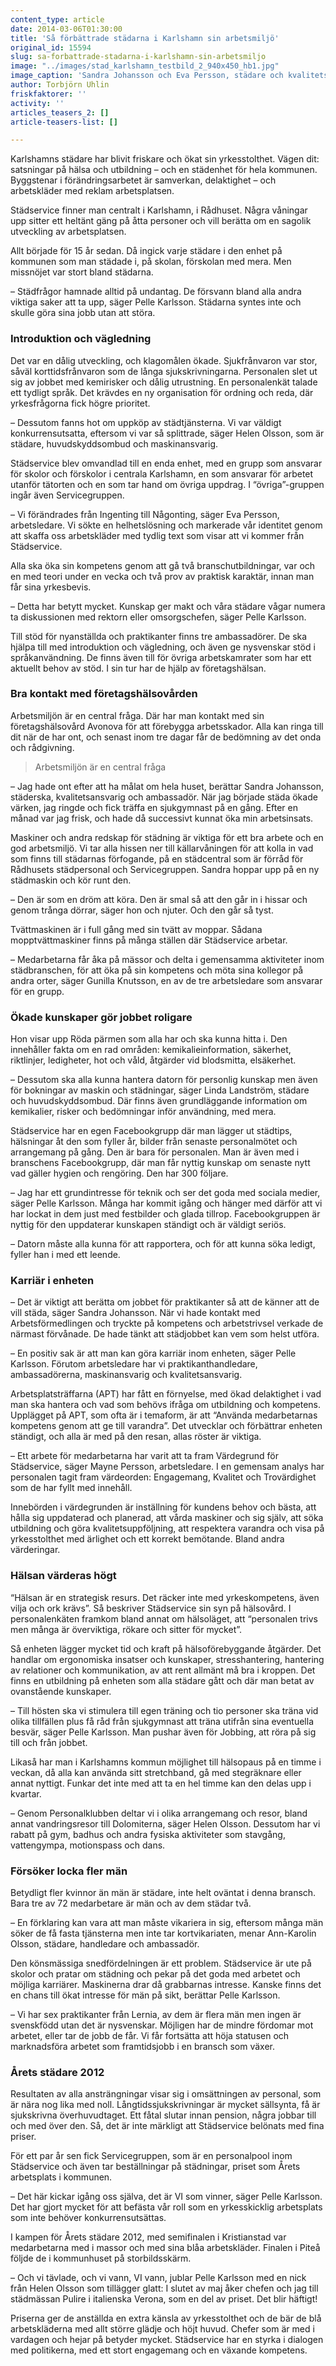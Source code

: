 ```yaml
---
content_type: article
date: 2014-03-06T01:30:00
title: 'Så förbättrade städarna i Karlshamn sin arbetsmiljö'
original_id: 15594
slug: sa-forbattrade-stadarna-i-karlshamn-sin-arbetsmiljo
image: "../images/stad_karlshamn_testbild_2_940x450_hb1.jpg"
image_caption: 'Sandra Johansson och Eva Persson, städare och kvalitetssamordnare och arbetsledare på städenheten i Karlshamn, samverkar för att få en god arbetsmiljö vid städning.'
author: Torbjörn Uhlin
friskfaktorer: ''
activity: ''
articles_teasers_2: []
article-teasers-list: []

---
```


Karlshamns städare har blivit friskare och ökat sin yrkesstolthet. Vägen dit: satsningar på hälsa och utbildning – och en städenhet för hela kommunen. Byggstenar i förändringsarbetet är samverkan, delaktighet – och arbetskläder med reklam arbetsplatsen.

Städservice finner man centralt i Karlshamn, i Rådhuset. Några våningar upp sitter ett heltänt gäng på åtta personer och vill berätta om en sagolik utveckling av arbetsplatsen.

Allt började för 15 år sedan. Då ingick varje städare i den enhet på kommunen som man städade i, på skolan, förskolan med mera. Men missnöjet var stort bland städarna.

– Städfrågor hamnade alltid på undantag. De försvann bland alla andra viktiga saker att ta upp, säger Pelle Karlsson. Städarna syntes inte och skulle göra sina jobb utan att störa.

### Introduktion och vägledning

Det var en dålig utveckling, och klagomålen ökade. Sjukfrånvaron var stor, såväl korttidsfrånvaron som de långa sjukskrivningarna. Personalen slet ut sig av jobbet med kemirisker och dålig utrustning. En personalenkät talade ett tydligt språk. Det krävdes en ny organisation för ordning och reda, där yrkesfrågorna fick högre prioritet.

– Dessutom fanns hot om uppköp av städtjänsterna. Vi var väldigt konkurrensutsatta, eftersom vi var så splittrade, säger Helen Olsson, som är städare, huvudskyddsombud och maskinansvarig.

Städservice blev omvandlad till en enda enhet, med en grupp som ansvarar för skolor och förskolor i centrala Karlshamn, en som ansvarar för arbetet utanför tätorten och en som tar hand om övriga uppdrag. I “övriga”-gruppen ingår även Servicegruppen.

– Vi förändrades från Ingenting till Någonting, säger Eva Persson, arbetsledare. Vi sökte en helhetslösning och markerade vår identitet genom att skaffa oss arbetskläder med tydlig text som visar att vi kommer från Städservice.

Alla ska öka sin kompetens genom att gå två branschutbildningar, var och en med teori under en vecka och två prov av praktisk karaktär, innan man får sina yrkesbevis.

– Detta har betytt mycket. Kunskap ger makt och våra städare vågar numera ta diskussionen med rektorn eller omsorgschefen, säger Pelle Karlsson.

Till stöd för nyanställda och praktikanter finns tre ambassadörer. De ska hjälpa till med introduktion och vägledning, och även ge nysvenskar stöd i språkanvändning. De finns även till för övriga arbetskamrater som har ett aktuellt behov av stöd. I sin tur har de hjälp av företagshälsan.

### Bra kontakt med företagshälsovården

Arbetsmiljön är en central fråga. Där har man kontakt med sin företagshälsovård Avonova för att förebygga arbetsskador. Alla kan ringa till dit när de har ont, och senast inom tre dagar får de bedömning av det onda och rådgivning.

> Arbetsmiljön är en central fråga

– Jag hade ont efter att ha målat om hela huset, berättar Sandra Johansson, städerska, kvalitetsansvarig och ambassadör. När jag började städa ökade värken, jag ringde och fick träffa en sjukgymnast på en gång. Efter en månad var jag frisk, och hade då successivt kunnat öka min arbetsinsats.

Maskiner och andra redskap för städning är viktiga för ett bra arbete och en god arbetsmiljö. Vi tar alla hissen ner till källarvåningen för att kolla in vad som finns till städarnas förfogande, på en städcentral som är förråd för Rådhusets städpersonal och Servicegruppen. Sandra hoppar upp på en ny städmaskin och kör runt den.

– Den är som en dröm att köra. Den är smal så att den går in i hissar och genom trånga dörrar, säger hon och njuter. Och den går så tyst.

Tvättmaskinen är i full gång med sin tvätt av moppar. Sådana mopptvättmaskiner finns på många ställen där Städservice arbetar.

– Medarbetarna får åka på mässor och delta i gemensamma aktiviteter inom städbranschen, för att öka på sin kompetens och möta sina kollegor på andra orter, säger Gunilla Knutsson, en av de tre arbetsledare som ansvarar för en grupp.

### Ökade kunskaper gör jobbet roligare

Hon visar upp Röda pärmen som alla har och ska kunna hitta i. Den innehåller fakta om en rad områden: kemikalieinformation, säkerhet, riktlinjer, ledigheter, hot och våld, åtgärder vid blodsmitta, elsäkerhet.

– Dessutom ska alla kunna hantera datorn för personlig kunskap men även för bokningar av maskin och städningar, säger Linda Landström, städare och huvudskyddsombud. Där finns även grundläggande information om kemikalier, risker och bedömningar inför användning, med mera.

Städservice har en egen Facebookgrupp där man lägger ut städtips, hälsningar åt den som fyller år, bilder från senaste personalmötet och arrangemang på gång. Den är bara för personalen. Man är även med i branschens Facebookgrupp, där man får nyttig kunskap om senaste nytt vad gäller hygien och rengöring. Den har 300 följare.

– Jag har ett grundintresse för teknik och ser det goda med sociala medier, säger Pelle Karlsson. Många har kommit igång och hänger med därför att vi har lockat in dem just med festbilder och glada tillrop. Facebookgruppen är nyttig för den uppdaterar kunskapen ständigt och är väldigt seriös.

– Datorn måste alla kunna för att rapportera, och för att kunna söka ledigt, fyller han i med ett leende.

### Karriär i enheten

– Det är viktigt att berätta om jobbet för praktikanter så att de känner att de vill städa, säger Sandra Johansson. När vi hade kontakt med Arbetsförmedlingen och tryckte på kompetens och arbetstrivsel verkade de närmast förvånade. De hade tänkt att städjobbet kan vem som helst utföra.

– En positiv sak är att man kan göra karriär inom enheten, säger Pelle Karlsson. Förutom arbetsledare har vi praktikanthandledare, ambassadörerna, maskinansvarig och kvalitetsansvarig.

Arbetsplatsträffarna (APT) har fått en förnyelse, med ökad delaktighet i vad man ska hantera och vad som behövs ifråga om utbildning och kompetens. Upplägget på APT, som ofta är i temaform, är att “Använda medarbetarnas kompetens genom att ge till varandra”. Det utvecklar och förbättrar enheten ständigt, och alla är med på den resan, allas röster är viktiga.

– Ett arbete för medarbetarna har varit att ta fram Värdegrund för Städservice, säger Mayne Persson, arbetsledare. I en gemensam analys har personalen tagit fram värdeorden: Engagemang, Kvalitet och Trovärdighet som de har fyllt med innehåll.

Innebörden i värdegrunden är inställning för kundens behov och bästa, att hålla sig uppdaterad och planerad, att vårda maskiner och sig själv, att söka utbildning och göra kvalitetsuppföljning, att respektera varandra och visa på yrkesstolthet med ärlighet och ett korrekt bemötande. Bland andra värderingar.

### Hälsan värderas högt

“Hälsan är en strategisk resurs. Det räcker inte med yrkeskompetens, även vilja och ork krävs”. Så beskriver Städservice sin syn på hälsovård. I personalenkäten framkom bland annat om hälsoläget, att “personalen trivs men många är överviktiga, rökare och sitter för mycket”.

Så enheten lägger mycket tid och kraft på hälsoförebyggande åtgärder. Det handlar om ergonomiska insatser och kunskaper, stresshantering, hantering av relationer och kommunikation, av att rent allmänt må bra i kroppen. Det finns en utbildning på enheten som alla städare gått och där man betat av ovanstående kunskaper.

– Till hösten ska vi stimulera till egen träning och tio personer ska träna vid olika tillfällen plus få råd från sjukgymnast att träna utifrån sina eventuella besvär, säger Pelle Karlsson. Man pushar även för Jobbing, att röra på sig till och från jobbet.

Likaså har man i Karlshamns kommun möjlighet till hälsopaus på en timme i veckan, då alla kan använda sitt stretchband, gå med stegräknare eller annat nyttigt. Funkar det inte med att ta en hel timme kan den delas upp i kvartar.

– Genom Personalklubben deltar vi i olika arrangemang och resor, bland annat vandringsresor till Dolomiterna, säger Helen Olsson. Dessutom har vi rabatt på gym, badhus och andra fysiska aktiviteter som stavgång, vattengympa, motionspass och dans.

### Försöker locka fler män

Betydligt fler kvinnor än män är städare, inte helt oväntat i denna bransch. Bara tre av 72 medarbetare är män och av dem städar två.

– En förklaring kan vara att man måste vikariera in sig, eftersom många män söker de få fasta tjänsterna men inte tar kortvikariaten, menar Ann-Karolin Olsson, städare, handledare och ambassadör.

Den könsmässiga snedfördelningen är ett problem. Städservice är ute på skolor och pratar om städning och pekar på det goda med arbetet och möjliga karriärer. Maskinerna drar då grabbarnas intresse. Kanske finns det en chans till ökat intresse för män på sikt, berättar Pelle Karlsson.

– Vi har sex praktikanter från Lernia, av dem är flera män men ingen är svenskfödd utan det är nysvenskar. Möjligen har de mindre fördomar mot arbetet, eller tar de jobb de får. Vi får fortsätta att höja statusen och marknadsföra arbetet som framtidsjobb i en bransch som växer.

### Årets städare 2012

Resultaten av alla ansträngningar visar sig i omsättningen av personal, som är nära nog lika med noll. Långtidssjukskrivningar är mycket sällsynta, få är sjukskrivna överhuvudtaget. Ett fåtal slutar innan pension, några jobbar till och med över den. Så, det är inte märkligt att Städservice belönats med fina priser.

För ett par år sen fick Servicegruppen, som är en personalpool inom Städservice och även tar beställningar på städningar, priset som Årets arbetsplats i kommunen.

– Det här kickar igång oss själva, det är VI som vinner, säger Pelle Karlsson. Det har gjort mycket för att befästa vår roll som en yrkesskicklig arbetsplats som inte behöver konkurrensutsättas.

I kampen för Årets städare 2012, med semifinalen i Kristianstad var medarbetarna med i massor och med sina blåa arbetskläder. Finalen i Piteå följde de i kommunhuset på storbildsskärm.

– Och vi tävlade, och vi vann, VI vann, jublar Pelle Karlsson med en nick från Helen Olsson som tillägger glatt: I slutet av maj åker chefen och jag till städmässan Pulire i italienska Verona, som en del av priset. Det blir häftigt!

Priserna ger de anställda en extra känsla av yrkesstolthet och de bär de blå arbetskläderna med allt större glädje och höjt huvud. Chefer som är med i vardagen och hejar på betyder mycket. Städservice har en styrka i dialogen med politikerna, med ett stort engagemang och en växande kompetens.

